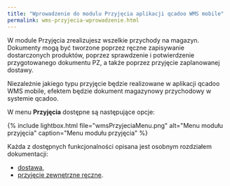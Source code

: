 ```yaml
---
title: "Wprowadzenie do modulu Przyjęcia aplikacji qcadoo WMS mobile"
permalink: wms-przyjecia-wprowadzenie.html 
---
```


W module Przyjęcia zrealizujesz wszelkie przychody na magazyn. Dokumenty mogą być tworzone poprzez ręczne zapisywanie dostarczonych produktów, poprzez sprawdzenie i potwierdzenie przygotowanego dokumentu PZ, a także poprzez przyjęcie zaplanowanej dostawy.

Niezależnie jakiego typu przyjęcie będzie realizowane w aplikacji qcadoo WMS mobile, efektem będzie dokument magazynowy przychodowy w systemie qcadoo.

W menu **Przyjęcia** dostępne są następujące opcje:

{% include lightbox.html file="wmsPrzyjeciaMenu.png" alt="Menu modułu przyjęcia" caption="Menu modułu przyjęcia" %}

Każda z dostępnych funkcjonalności opisana jest osobnym rozdziałem dokumentacji:
- [dostawa](/wms-dostawa),
- [przyjęcie zewnętrzne ręczne](/wms-przyjecie-reczne).